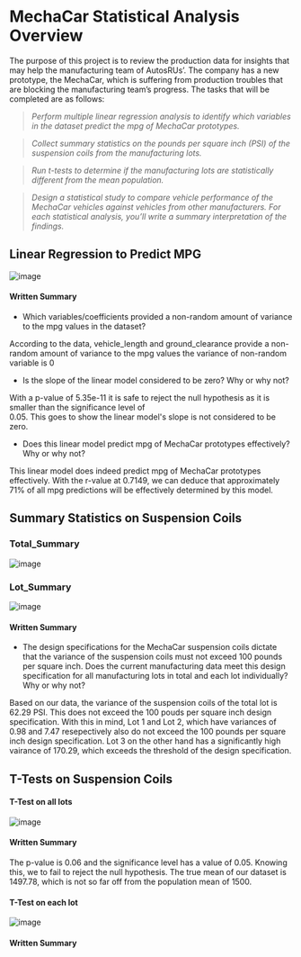 # MechaCar Statistical Analysis Overview

The purpose of this project is to review the production data for insights that may help the manufacturing team of AutosRUs’. The company has a new prototype, the MechaCar, which is suffering from production troubles that are blocking the manufacturing team’s progress. The tasks that will be completed are as follows:

> _Perform multiple linear regression analysis to identify which variables in the dataset predict the mpg of MechaCar prototypes._

> _Collect summary statistics on the pounds per square inch (PSI) of the suspension coils from the manufacturing lots._

> _Run t-tests to determine if the manufacturing lots are statistically different from the mean population._

> _Design a statistical study to compare vehicle performance of the MechaCar vehicles against vehicles from other manufacturers. For each statistical analysis, you’ll write a summary interpretation of the findings._


## Linear Regression to Predict MPG

![image](https://user-images.githubusercontent.com/102786356/180637805-1c7b3df7-56fe-4948-8ef3-5cf148dc2ec1.png)

#### Written Summary

* Which variables/coefficients provided a non-random amount of variance to the mpg values in the dataset?

According to the data, vehicle_length and ground_clearance provide a non-random amount of variance to the mpg values 
the variance of non-random variable is 0

* Is the slope of the linear model considered to be zero? Why or why not?

With a p-value of 5.35e-11 it is safe to reject the null hypothesis as it is smaller than the significance level of  
0.05. This goes to show the linear model's slope is not considered to be zero. 

* Does this linear model predict mpg of MechaCar prototypes effectively? Why or why not?

This linear model does indeed predict mpg of MechaCar prototypes effectively. With the r-value at 0.7149, we can deduce
that approximately 71% of all mpg predictions will be effectively determined by this model. 

## Summary Statistics on Suspension Coils

### Total_Summary
![image](https://user-images.githubusercontent.com/102786356/180638094-33c04ef5-5622-41f9-8890-8084d318ddf7.png)


### Lot_Summary
![image](https://user-images.githubusercontent.com/102786356/180638171-88aa52c5-d72c-4a59-9fa0-1db7e554486d.png)

#### Written Summary

* The design specifications for the MechaCar suspension coils dictate that the variance of the suspension coils must not exceed 100 pounds per square inch. Does the current manufacturing data meet this design specification for all manufacturing lots in total and each lot individually? Why or why not?

Based on our data, the variance of the suspension coils of the total lot is 62.29 PSI. This does not exceed the 100 pouds per square inch design specification. 
With this in mind, Lot 1 and Lot 2, which have variances of 0.98 and 7.47 resepectively also do not exceed the 100 pounds per square inch design specification. 
Lot 3 on the other hand has a significantly high vairance of 170.29, which exceeds the threshold of the design specification. 



## T-Tests on Suspension Coils
#### T-Test on all lots

![image](https://user-images.githubusercontent.com/102786356/180638935-83e77f8b-49cd-47be-ae3d-45a207f65931.png)

#### Written Summary
The p-value is 0.06 and the significance level has a value of 0.05. Knowing this, we to fail to reject the null hypothesis. The true mean of our dataset is 1497.78, 
which is not so far off from the population mean of 1500. 


#### T-Test on each lot

![image](https://user-images.githubusercontent.com/102786356/180639027-3bb1dd07-db23-4f20-8d7c-95c62d316438.png)

#### Written Summary




